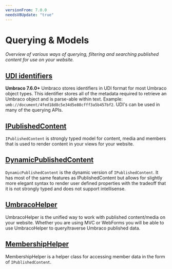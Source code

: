 ```yaml
---
versionFrom: 7.0.0
needsV8Update: "true"
---
```


# Querying & Models

_Overview of various ways of querying, filtering and searching published content for use on your website._

## [UDI identifiers](Udi.md)
**Umbraco 7.6.0+** Umbraco stores identifiers in UDI format for most Umbraco object types. This identifier stores all of the metadata required to retrieve an Umbraco object and is parse-able within text. Example: `umb://document/4fed18d8c5e34d5e88cfff3a5b457bf2`. UDI's can be used in many of the querying APIs.

## [IPublishedContent](IPublishedContent/index.md)

`IPublishedContent` is strongly typed model for content, media and members that is used to render content in your views for your website.

## [DynamicPublishedContent](DynamicPublishedContent/index.md)

`DynamicPublishedContent` is the dynamic version of `IPublishedContent`. It has most of the same features as IPublishedContent but allows
for slightly more elegant syntax to render user defined properties with the tradeoff that it is not strongly typed and does not support intellisense.

## [UmbracoHelper](UmbracoHelper/index.md)

UmbracoHelper is the unified way to work with published content/media on your website.
Whether you are using MVC or WebForms you will be able to use UmbracoHelper to query/traverse Umbraco published data.

## [MembershipHelper](MemberShipHelper/index.md)

MembershipHelper is a helper class for accessing member data in the form of `IPublishedContent`.

